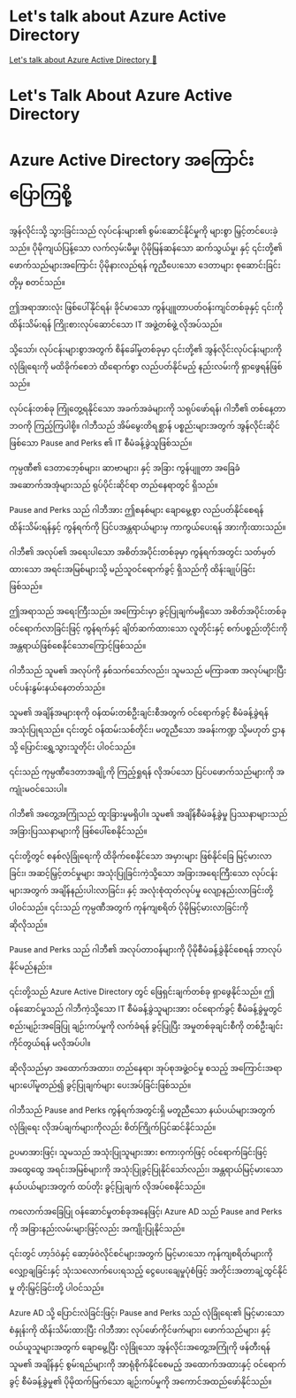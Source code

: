 # Let's talk about Azure Active Directory

[Let's talk about Azure Active Directory 🔗](https://www.coursera.org/learn/cybersecurity-identity-and-access-solutions-with-azure-ad/lecture/gRNSE/lets-talk-about-azure-active-directory)

# Let's Talk About Azure Active Directory

# Azure Active Directory အကြောင်း ပြောကြစို့

အွန်လိုင်းသို့ သွားခြင်းသည် လုပ်ငန်းများ၏ စွမ်းဆောင်နိုင်မှုကို များစွာ မြှင့်တင်ပေးခဲ့သည်။ ပိုမိုကျယ်ပြန့်သော လက်လှမ်းမီမှု၊ ပိုမိုမြန်ဆန်သော ဆက်သွယ်မှု၊ နှင့် ၎င်းတို့၏ ဖောက်သည်များအကြောင်း ပိုမိုနားလည်ရန် ကူညီပေးသော ဒေတာများ စုဆောင်းခြင်းတို့မှ စတင်သည်။

ဤအရာအားလုံး ဖြစ်ပေါ်နိုင်ရန်၊ ခိုင်မာသော ကွန်ပျူတာပတ်ဝန်းကျင်တစ်ခုနှင့် ၎င်းကို ထိန်းသိမ်းရန် ကြိုးစားလုပ်ဆောင်သော IT အဖွဲ့တစ်ဖွဲ့ လိုအပ်သည်။

သို့သော်၊ လုပ်ငန်းများစွာအတွက် စိန်ခေါ်မှုတစ်ခုမှာ ၎င်းတို့၏ အွန်လိုင်းလုပ်ငန်းများကို လုံခြုံရေးကို မထိခိုက်စေဘဲ ထိရောက်စွာ လည်ပတ်နိုင်မည့် နည်းလမ်းကို ရှာဖွေရန်ဖြစ်သည်။

လုပ်ငန်းတစ်ခု ကြုံတွေ့ရနိုင်သော အခက်အခဲများကို သရုပ်ဖော်ရန်၊ ဂါဘီ၏ တစ်နေ့တာ ဘဝကို ကြည့်ကြပါစို့။ ဂါဘီသည် အိမ်မွေးတိရစ္ဆာန် ပစ္စည်းများအတွက် အွန်လိုင်းဆိုင်ဖြစ်သော Pause and Perks ၏ IT စီမံခန့်ခွဲသူဖြစ်သည်။

ကုမ္ပဏီ၏ ဒေတာဘေ့စ်များ၊ ဆာဗာများ၊ နှင့် အခြား ကွန်ပျူတာ အခြေခံအဆောက်အအုံများသည် ရုပ်ပိုင်းဆိုင်ရာ တည်နေရာတွင် ရှိသည်။

Pause and Perks သည် ဂါဘီအား ဤစနစ်များ ချောမွေ့စွာ လည်ပတ်နိုင်စေရန် ထိန်းသိမ်းရန်နှင့် ကွန်ရက်ကို ပြင်ပအန္တရာယ်များမှ ကာကွယ်ပေးရန် အားကိုးထားသည်။

ဂါဘီ၏ အလုပ်၏ အရေးပါသော အစိတ်အပိုင်းတစ်ခုမှာ ကွန်ရက်အတွင်း သတ်မှတ်ထားသော အရင်းအမြစ်များသို့ မည်သူဝင်ရောက်ခွင့် ရှိသည်ကို ထိန်းချုပ်ခြင်းဖြစ်သည်။

ဤအရာသည် အရေးကြီးသည်။ အကြောင်းမှာ ခွင့်ပြုချက်မရှိသော အစိတ်အပိုင်းတစ်ခု ဝင်ရောက်လာခြင်းဖြင့် ကွန်ရက်နှင့် ချိတ်ဆက်ထားသော လူတိုင်းနှင့် စက်ပစ္စည်းတိုင်းကို အန္တရာယ်ဖြစ်စေနိုင်သောကြောင့်ဖြစ်သည်။

ဂါဘီသည် သူမ၏ အလုပ်ကို နှစ်သက်သော်လည်း၊ သူမသည် မကြာခဏ အလုပ်များပြီး ပင်ပန်းနွမ်းနယ်နေတတ်သည်။

သူမ၏ အချိန်အများစုကို ဝန်ထမ်းတစ်ဦးချင်းစီအတွက် ဝင်ရောက်ခွင့် စီမံခန့်ခွဲရန် အသုံးပြုရသည်။ ၎င်းတွင် ဝန်ထမ်းသစ်တိုင်း၊ မတူညီသော အခန်းကဏ္ဍ သို့မဟုတ် ဌာနသို့ ပြောင်းရွှေ့သွားသူတိုင်း ပါဝင်သည်။

၎င်းသည် ကုမ္ပဏီဒေတာအချို့ကို ကြည့်ရှုရန် လိုအပ်သော ပြင်ပဖောက်သည်များကို အကျုံးမဝင်သေးပါ။

ဂါဘီ၏ အတွေ့အကြုံသည် ထူးခြားမှုမရှိပါ။ သူမ၏ အချိန်စီမံခန့်ခွဲမှု ပြဿနာများသည် အခြားပြဿနာများကို ဖြစ်ပေါ်စေနိုင်သည်။

၎င်းတို့တွင် စနစ်လုံခြုံရေးကို ထိခိုက်စေနိုင်သော အမှားများ ဖြစ်နိုင်ခြေ မြင့်မားလာခြင်း၊ အဆင့်မြှင့်တင်မှုများ အသုံးပြုခြင်းကဲ့သို့သော အခြားအရေးကြီးသော လုပ်ငန်းများအတွက် အချိန်နည်းပါးလာခြင်း၊ နှင့် အလုံးစုံထုတ်လုပ်မှု လျော့နည်းလာခြင်းတို့ ပါဝင်သည်။ ၎င်းသည် ကုမ္ပဏီအတွက် ကုန်ကျစရိတ် ပိုမိုမြင့်မားလာခြင်းကို ဆိုလိုသည်။

Pause and Perks သည် ဂါဘီ၏ အလုပ်တာဝန်များကို ပိုမိုစီမံခန့်ခွဲနိုင်စေရန် ဘာလုပ်နိုင်မည်နည်း။

၎င်းတို့သည် Azure Active Directory တွင် ဖြေရှင်းချက်တစ်ခု ရှာဖွေနိုင်သည်။ ဤဝန်ဆောင်မှုသည် ဂါဘီကဲ့သို့သော IT စီမံခန့်ခွဲသူများအား ဝင်ရောက်ခွင့် စီမံခန့်ခွဲမှုတွင် စည်းမျဉ်းအခြေပြု ချဉ်းကပ်မှုကို လက်ခံရန် ခွင့်ပြုပြီး အမှုတစ်ခုချင်းစီကို တစ်ဦးချင်း ကိုင်တွယ်ရန် မလိုအပ်ပါ။

ဆိုလိုသည်မှာ အထောက်အထား၊ တည်နေရာ၊ အုပ်စုအဖွဲ့ဝင်မှု စသည့် အကြောင်းအရာများပေါ်မူတည်၍ ခွင့်ပြုချက်များ ပေးအပ်ခြင်းဖြစ်သည်။

ဂါဘီသည် Pause and Perks ကွန်ရက်အတွင်းရှိ မတူညီသော နယ်ပယ်များအတွက် လုံခြုံရေး လိုအပ်ချက်များကိုလည်း စိတ်ကြိုက်ပြင်ဆင်နိုင်သည်။

ဥပမာအားဖြင့်၊ သူမသည် အသုံးပြုသူများအား စကားဝှက်ဖြင့် ဝင်ရောက်ခြင်းဖြင့် အထွေထွေ အရင်းအမြစ်များကို အသုံးပြုခွင့်ပြုနိုင်သော်လည်း၊ အန္တရာယ်မြင့်မားသော နယ်ပယ်များအတွက် ထပ်တိုး ခွင့်ပြုချက် လိုအပ်စေနိုင်သည်။

ကလောက်အခြေပြု ဝန်ဆောင်မှုတစ်ခုအနေဖြင့်၊ Azure AD သည် Pause and Perks ကို အခြားနည်းလမ်းများဖြင့်လည်း အကျိုးပြုနိုင်သည်။

၎င်းတွင် ဟာ့ဒ်ဝဲနှင့် ဆော့ဖ်ဝဲလိုင်စင်များအတွက် မြင့်မားသော ကုန်ကျစရိတ်များကို လျှော့ချခြင်းနှင့် သုံးသလောက်ပေးရသည့် ငွေပေးချေမှုပုံစံဖြင့် အတိုင်းအတာချဲ့ထွင်နိုင်မှု တိုးမြှင့်ခြင်းတို့ ပါဝင်သည်။

Azure AD သို့ ပြောင်းလဲခြင်းဖြင့်၊ Pause and Perks သည် လုံခြုံရေး၏ မြင့်မားသော စံနှုန်းကို ထိန်းသိမ်းထားပြီး ဂါဘီအား လုပ်ဖော်ကိုင်ဖက်များ၊ ဖောက်သည်များ၊ နှင့် ဝယ်ယူသူများအတွက် ချောမွေ့ပြီး လုံခြုံသော အွန်လိုင်းအတွေ့အကြုံကို ဖန်တီးရန် သူမ၏ အချိန်နှင့် စွမ်းရည်များကို အာရုံစိုက်နိုင်စေမည့် အထောက်အထားနှင့် ဝင်ရောက်ခွင့် စီမံခန့်ခွဲမှု၏ ပိုမိုထက်မြက်သော ချဉ်းကပ်မှုကို အကောင်အထည်ဖော်နိုင်သည်။
